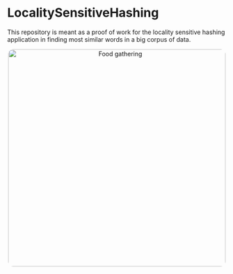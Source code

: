 # LocalitySensitiveHashing

This repository is meant as a proof of work for the locality sensitive hashing application in finding most similar words in a big corpus of data.


<p align="center">
  <img src="https://github.com/ventus550/LocalitySensitiveHashing/assets/58316065/c4dfab4c-1d8c-4b15-83fe-a1298de91938" alt="Food gathering" width="500" style="border-radius:12px">
</p>
